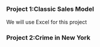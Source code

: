 
### Project 1:Classic Sales Model
 We will use Excel for this project
### Project 2:Crime in New York
